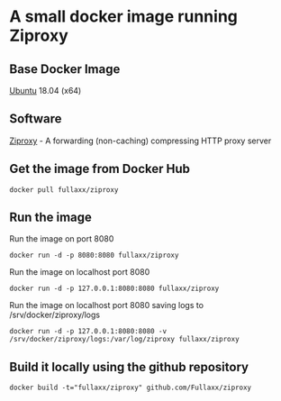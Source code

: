 # A small docker image running Ziproxy

## Base Docker Image
[Ubuntu](https://hub.docker.com/_/ubuntu) 18.04 (x64)

## Software
[Ziproxy](http://ziproxy.sourceforge.net/) - A forwarding (non-caching) compressing HTTP proxy server

## Get the image from Docker Hub
```
docker pull fullaxx/ziproxy
```
## Run the image
Run the image on port 8080
```
docker run -d -p 8080:8080 fullaxx/ziproxy
```
Run the image on localhost port 8080
```
docker run -d -p 127.0.0.1:8080:8080 fullaxx/ziproxy
```
Run the image on localhost port 8080 saving logs to /srv/docker/ziproxy/logs
```
docker run -d -p 127.0.0.1:8080:8080 -v /srv/docker/ziproxy/logs:/var/log/ziproxy fullaxx/ziproxy
```
## Build it locally using the github repository
```
docker build -t="fullaxx/ziproxy" github.com/Fullaxx/ziproxy
```
